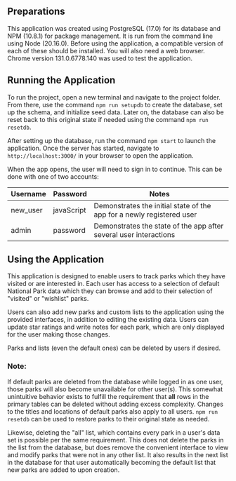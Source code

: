 ## Preparations
This application was created using PostgreSQL (17.0) for its database and NPM (10.8.1) for package management. It is run from the command line using Node (20.16.0). Before using the application, a compatible version of each of these should be installed. You will also need a web browser. Chrome version 131.0.6778.140 was used to test the application. 

## Running the Application

To run the project, open a new terminal and navigate to the project folder. From there, use the command `npm run setupdb` to create the database, set up the schema, and initialize seed data. Later on, the database can also be reset back to this original state if needed using the command `npm run resetdb`.

After setting up the database, run the command `npm start` to launch the application. Once the server has started, navigate to `http://localhost:3000/` in your browser to open the application. 

When the app opens, the user will need to sign in to continue. This can be done with one of two accounts:

| Username | Password   | Notes                                                                 |
| -------- | ---------- | --------------------------------------------------------------------- |
| new_user | javaScript | Demonstrates the initial state of the app for a newly registered user |
| admin    | password   | Demonstrates the state of the app after several user interactions     |

## Using the Application
This application is designed to enable users to track parks  which they have visited or are interested in. Each user has access to a selection of default National Park data which they can browse and add to their selection of "visited" or "wishlist" parks. 

Users can also add new parks and custom lists to the application using the provided interfaces, in addition to editing the existing data. Users can update star ratings and write notes for each park, which are only displayed for the user making those changes. 

Parks and lists (even the default ones) can be deleted by users if desired. 

### Note: 

If default parks are deleted from the database while logged in as one user, those parks will also become unavailable for other user(s). This somewhat unintuitive behavior exists to fulfill the requirement that **all** rows in the primary tables can be deleted without adding excess complexity. Changes to the titles and locations of default parks also apply to all users. `npm run resetdb`  can be used to restore parks to their original state as needed. 

Likewise, deleting the "all" list, which contains every park in a user's data set is possible per the same requirement. This does not delete the parks in the list from the database, but does remove the convenient interface to view and modify parks that were not in any other list. It also results in the next list in the database for that user automatically becoming the default list that new parks are added to upon creation.

